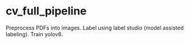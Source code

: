 # cv_full_pipeline
Preprocess PDFs into images. Label using label studio (model assisted labeling). Train yolov8.

